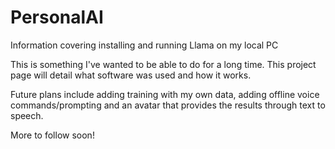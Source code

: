 # PersonalAI
Information covering installing and running Llama on my local PC

This is something I've wanted to be able to do for a long time. This project page will detail what software was used and how it works. 

Future plans include adding training with my own data, adding offline voice commands/prompting and an avatar that provides the results through text to speech. 

More to follow soon!
